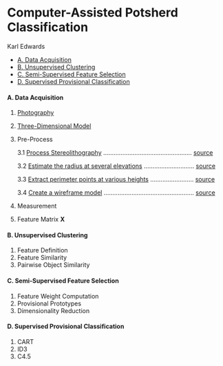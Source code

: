 Computer-Assisted Potsherd Classification
================
Karl Edwards

-   [A. Data Acquisition](#a.-data-acquisition)
-   [B. Unsupervised Clustering](#b.-unsupervised-clustering)
-   [C. Semi-Supervised Feature Selection](#c.-semi-supervised-feature-selection)
-   [D. Supervised Provisional Classification](#d.-supervised-provisional-classification)

#### A. Data Acquisition

1.  [Photography](./markdown/Part_A1.md)
2.  [Three-Dimensional Model](./markdown/Part_A2.md)
3.  Pre-Process

    3.1 [Process Stereolithography](./markdown/Part_A3_1.md) ................................................... [source](./R/Part_A3_1.R)

    3.2 [Estimate the radius at several elevations](./markdown/Part_A3_2.md) ............................. [source](./R/Part_A3_2.R)

    3.3 [Extract perimeter points at various heights](./markdown/Part_A3_3.md) ......................... [source](./R/Part_A3_3.R)

    3.4 [Create a wireframe model](./markdown/Part_A3_4.md) .................................................... [source](./R/Part_A3_4.R)

4.  Measurement
5.  Feature Matrix **X**

#### B. Unsupervised Clustering

1.  Feature Definition
2.  Feature Similarity
3.  Pairwise Object Similarity

#### C. Semi-Supervised Feature Selection

1.  Feature Weight Computation
2.  Provisional Prototypes
3.  Dimensionality Reduction

#### D. Supervised Provisional Classification

1.  CART
2.  ID3
3.  C4.5
